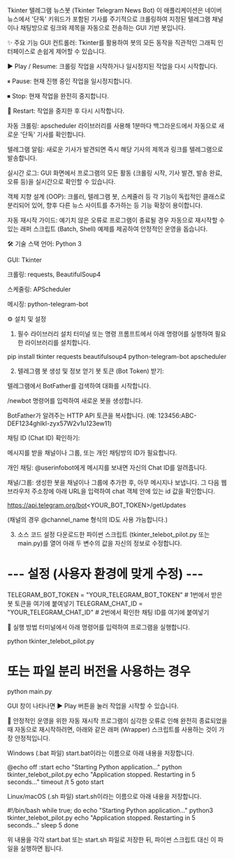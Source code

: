 Tkinter 텔레그램 뉴스봇 (Tkinter Telegram News Bot)
이 애플리케이션은 네이버 뉴스에서 '단독' 키워드가 포함된 기사를 주기적으로 크롤링하여 지정된 텔레그램 채널이나 채팅방으로 링크와 제목을 자동으로 전송하는 GUI 기반 봇입니다.

✨ 주요 기능
GUI 컨트롤러: Tkinter를 활용하여 봇의 모든 동작을 직관적인 그래픽 인터페이스로 손쉽게 제어할 수 있습니다.

▶ Play / Resume: 크롤링 작업을 시작하거나 일시정지된 작업을 다시 시작합니다.

⏸ Pause: 현재 진행 중인 작업을 일시정지합니다.

⏹ Stop: 현재 작업을 완전히 중지합니다.

🔄 Restart: 작업을 중지한 후 다시 시작합니다.

자동 크롤링: apscheduler 라이브러리를 사용해 1분마다 백그라운드에서 자동으로 새로운 '단독' 기사를 확인합니다.

텔레그램 알림: 새로운 기사가 발견되면 즉시 해당 기사의 제목과 링크를 텔레그램으로 발송합니다.

실시간 로그: GUI 화면에서 프로그램의 모든 활동 (크롤링 시작, 기사 발견, 발송 완료, 오류 등)을 실시간으로 확인할 수 있습니다.

객체 지향 설계 (OOP): 크롤러, 텔레그램 봇, 스케줄러 등 각 기능이 독립적인 클래스로 분리되어 있어, 향후 다른 뉴스 사이트를 추가하는 등 기능 확장이 용이합니다.

자동 재시작 가이드: 예기치 않은 오류로 프로그램이 종료될 경우 자동으로 재시작할 수 있는 래퍼 스크립트 (Batch, Shell) 예제를 제공하여 안정적인 운영을 돕습니다.

🛠️ 기술 스택
언어: Python 3

GUI: Tkinter

크롤링: requests, BeautifulSoup4

스케줄링: APScheduler

메시징: python-telegram-bot

⚙️ 설치 및 설정
1. 필수 라이브러리 설치
터미널 또는 명령 프롬프트에서 아래 명령어를 실행하여 필요한 라이브러리를 설치합니다.

pip install tkinter requests beautifulsoup4 python-telegram-bot apscheduler

2. 텔레그램 봇 생성 및 정보 얻기
봇 토큰 (Bot Token) 받기:

텔레그램에서 BotFather를 검색하여 대화를 시작합니다.

/newbot 명령어를 입력하여 새로운 봇을 생성합니다.

BotFather가 알려주는 HTTP API 토큰을 복사합니다. (예: 123456:ABC-DEF1234ghIkl-zyx57W2v1u123ew11)

채팅 ID (Chat ID) 확인하기:

메시지를 받을 채널이나 그룹, 또는 개인 채팅방의 ID가 필요합니다.

개인 채팅: @userinfobot에게 메시지를 보내면 자신의 Chat ID를 알려줍니다.

채널/그룹: 생성한 봇을 채널이나 그룹에 추가한 후, 아무 메시지나 보냅니다. 그 다음 웹 브라우저 주소창에 아래 URL을 입력하여 chat 객체 안에 있는 id 값을 확인합니다.

https://api.telegram.org/bot<YOUR_BOT_TOKEN>/getUpdates

(채널의 경우 @channel_name 형식의 ID도 사용 가능합니다.)

3. 소스 코드 설정
다운로드한 파이썬 스크립트 (tkinter_telebot_pilot.py 또는 main.py)를 열어 아래 두 변수의 값을 자신의 정보로 수정합니다.

# --- 설정 (사용자 환경에 맞게 수정) ---
TELEGRAM_BOT_TOKEN = "YOUR_TELEGRAM_BOT_TOKEN"  # 1번에서 받은 봇 토큰을 여기에 붙여넣기
TELEGRAM_CHAT_ID = "YOUR_TELEGRAM_CHAT_ID"      # 2번에서 확인한 채팅 ID를 여기에 붙여넣기

🚀 실행 방법
터미널에서 아래 명령어를 입력하여 프로그램을 실행합니다.

python tkinter_telebot_pilot.py
# 또는 파일 분리 버전을 사용하는 경우
python main.py

GUI 창이 나타나면 ▶ Play 버튼을 눌러 작업을 시작할 수 있습니다.

🔄 안정적인 운영을 위한 자동 재시작
프로그램이 심각한 오류로 인해 완전히 종료되었을 때 자동으로 재시작하려면, 아래와 같은 래퍼 (Wrapper) 스크립트를 사용하는 것이 가장 안정적입니다.

Windows (.bat 파일)
start.bat이라는 이름으로 아래 내용을 저장합니다.

@echo off
:start
echo "Starting Python application..."
python tkinter_telebot_pilot.py
echo "Application stopped. Restarting in 5 seconds..."
timeout /t 5
goto start

Linux/macOS (.sh 파일)
start.sh이라는 이름으로 아래 내용을 저장합니다.

#!/bin/bash
while true; do
  echo "Starting Python application..."
  python3 tkinter_telebot_pilot.py
  echo "Application stopped. Restarting in 5 seconds..."
  sleep 5
done

위 내용을 각각 start.bat 또는 start.sh 파일로 저장한 뒤, 파이썬 스크립트 대신 이 파일을 실행하면 됩니다.
